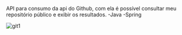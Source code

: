 API para consumo da api do Github, com ela é possível consultar meu repositório público e exibir os resultados.
-Java
-Spring


![git1](https://github.com/user-attachments/assets/4381854c-9564-48f6-8daf-57acf42fe2a2)
